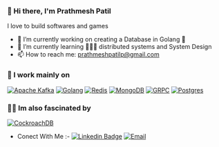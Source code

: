 ### 👋 Hi there, I'm Prathmesh Patil
I love to build softwares and games

- 🔭 I’m currently working on creating a Database in Golang 🐓
- 🌱 I’m currently learning 🤹🏽‍♂️ distributed systems and System Design
- 📫 How to reach me: prathmeshpatilp@gmail.com


### 🦄 I work mainly on
[![Apache Kafka](https://www.vectorlogo.zone/logos/apache_kafka/apache_kafka-icon.svg)](https://kafka.apache.org/)
[![Golang](https://www.vectorlogo.zone/logos/golang/golang-icon.svg)](https://go.dev/)
[![Redis](https://www.vectorlogo.zone/logos/redis/redis-icon.svg)](https://redis.io/)
[![MongoDB](https://www.vectorlogo.zone/logos/mongodb/mongodb-icon.svg)](https://www.mongodb.com/)
[![GRPC](https://www.vectorlogo.zone/logos/grpcio/grpcio-icon.svg)](https://grpc.io/)
[![Postgres](https://www.vectorlogo.zone/logos/postgresql/postgresql-icon.svg)](https://www.postgresql.org/)
### 🧞‍♂️ Im also fascinated by
[![CockroachDB](https://www.vectorlogo.zone/logos/cockroachlabs/cockroachlabs-icon.svg)](https://www.cockroachlabs.com/)

- Conect With Me :- 
[![Linkedin Badge](https://img.shields.io/badge/LinkedIn-blue?style=for-the-badge&logo=linkedin&logoColor=white)](https://www.linkedin.com/in/prathmeshpatil64) [![Email](https://img.shields.io/badge/Gmail-D14836?style=for-the-badge&logo=gmail&logoColor=white)](mailto:prathmeshpatilp@gmail.com)
<!--
**Prthmesh6/Prthmesh6** is a ✨ _special_ ✨ repository because its `README.md` (this file) appears on your GitHub profile.

Here are some ideas to get you started:

- 🔭 I’m currently working on ...
- 🌱 I’m currently learning ...
- 👯 I’m looking to collaborate on ...
- 🤔 I’m looking for help with ...
- 💬 Ask me about ...
- 📫 How to reach me: ...
- 😄 Pronouns: ...
- ⚡ Fun fact: ...
-->
